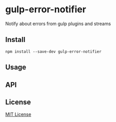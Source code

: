 # gulp-error-notifier
Notify about errors from gulp plugins and streams

## Install
```shell
npm install --save-dev gulp-error-notifier
```

## Usage

## API

## License
[MIT License](https://en.wikipedia.org/wiki/MIT_License)
